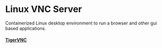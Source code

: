 # Linux VNC Server
Containerized Linux desktop environment to run a browser and other gui based applications.

#### [TigerVNC](tigervnc/readme.md)


